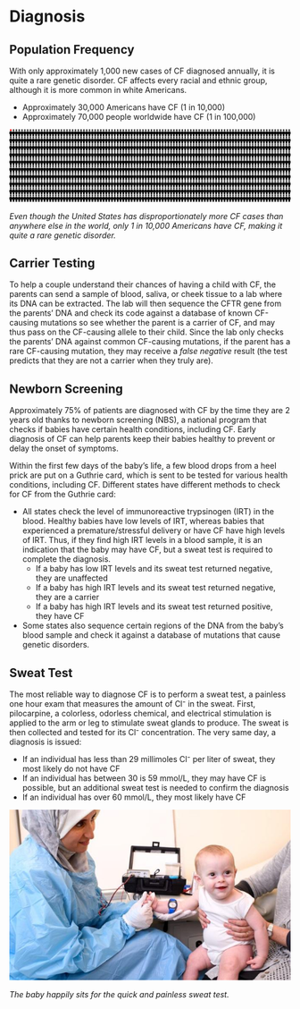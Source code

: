 # Diagnosis

## Population Frequency

With only approximately 1,000 new cases of CF diagnosed annually, it is quite a rare genetic disorder. CF affects every racial and ethnic group, although it is more common in white Americans. 
*   Approximately 30,000 Americans have CF (1 in 10,000)
*   Approximately 70,000 people worldwide have CF (1 in 100,000)

![Population Frequency Infographic](img/frequency.png)

_Even though the United States has disproportionately more CF cases than anywhere else in the world, only 1 in 10,000 Americans have CF, making it quite a rare genetic disorder._

## Carrier Testing

To help a couple understand their chances of having a child with CF, the parents can send a sample of blood, saliva, or cheek tissue to a lab where its DNA can be extracted. The lab will then sequence the CFTR gene from the parents’ DNA and check its code against a database of known CF-causing mutations so see whether the parent is a carrier of CF, and may thus pass on the CF-causing allele to their child. Since the lab only checks the parents’ DNA against common CF-causing mutations, if the parent has a rare CF-causing mutation, they may receive a _false negative_ result (the test predicts that they are not a carrier when they truly are). 

## Newborn Screening

Approximately 75% of patients are diagnosed with CF by the time they are 2 years old thanks to newborn screening (NBS), a national program that checks if babies have certain health conditions, including CF. Early diagnosis of CF can help parents keep their babies healthy to prevent or delay the onset of symptoms. 

Within the first few days of the baby’s life, a few blood drops from a heel prick are put on a Guthrie card, which is sent to be tested for various health conditions, including CF. Different states have different methods to check for CF from the Guthrie card:
- All states check the level of immunoreactive trypsinogen (IRT) in the blood. Healthy babies have low levels of IRT, whereas babies that experienced a premature/stressful delivery or have CF have high levels of IRT. Thus, if they find high IRT levels in a blood sample, it is an indication that the baby may have CF, but a sweat test is required to complete the diagnosis.
  - If a baby has low IRT levels and its sweat test returned negative, they are unaffected
  - If a baby has high IRT levels and its sweat test returned negative, they are a carrier
  - If a baby has high IRT levels and its sweat test returned positive, they have CF
- Some states also sequence certain regions of the DNA from the baby’s blood sample and check it against a database of mutations that cause genetic disorders.

## Sweat Test

The most reliable way to diagnose CF is to perform a sweat test, a painless one hour exam that measures the amount of Cl⁻ in the sweat. First, pilocarpine, a colorless, odorless chemical, and electrical stimulation is applied to the arm or leg to stimulate sweat glands to produce. The sweat is then collected and tested for its Cl⁻ concentration. The very same day, a diagnosis is issued:
-   If an individual has less than 29 millimoles Cl⁻ per liter of sweat, they most likely do not have CF
-   If an individual has between 30 is 59 mmol/L, they may have CF is possible, but an additional sweat test is needed to confirm the diagnosis
-   If an individual has over 60 mmol/L, they most likely have CF

![Sweat test](img/sweat_test.jpg)

_The baby happily sits for the quick and painless sweat test._
